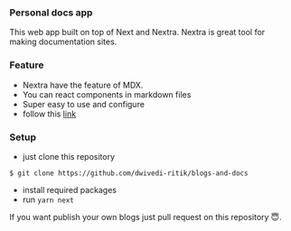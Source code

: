 ### Personal docs app

This web app built on top of Next and Nextra. Nextra is great tool for making documentation sites.

### Feature
- Nextra have the feature of MDX.
- You can react components in markdown files
- Super easy to use and configure
- follow this [link](https://nextra.vercel.app/) 

### Setup
- just clone this repository
```shell
$ git clone https://github.com/dwivedi-ritik/blogs-and-docs
```
- install required packages
- run `yarn next`

If you want publish your own blogs just pull request on this repository 😇.
